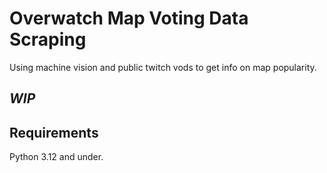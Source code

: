 # Overwatch Map Voting Data Scraping

Using machine vision and public twitch vods to get info on map popularity.

## ***WIP***

## Requirements

Python 3.12 and under.
